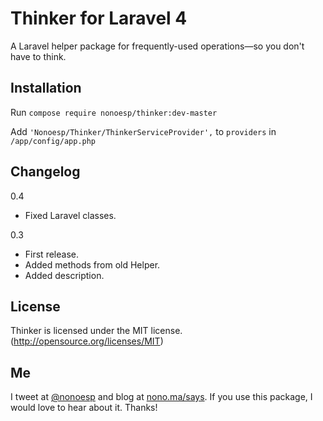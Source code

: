 # Thinker for Laravel 4

A Laravel helper package for frequently-used operations—so you don't have to think.

## Installation

Run `compose require nonoesp/thinker:dev-master`

Add `'Nonoesp/Thinker/ThinkerServiceProvider',` to `providers` in `/app/config/app.php`

## Changelog

0.4

* Fixed Laravel classes.

0.3

* First release.
* Added methods from old Helper.
* Added description.

## License

Thinker is licensed under the MIT license. (http://opensource.org/licenses/MIT)

## Me

I tweet at [@nonoesp](http://www.twitter.com/nonoesp) and blog at [nono.ma/says](http://nono.ma/says). If you use this package, I would love to hear about it. Thanks!